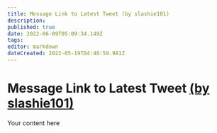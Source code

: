 ```yaml
---
title: Message Link to Latest Tweet (by slashie101)
description: 
published: true
date: 2022-06-09T05:09:34.149Z
tags: 
editor: markdown
dateCreated: 2022-05-19T04:40:59.981Z
---
```


# Message Link to Latest Tweet [(by slashie101)](https://www.twitch.tv/slashie101) 
Your content here